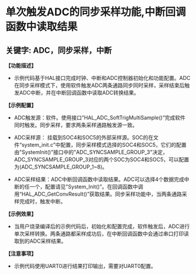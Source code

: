# 单次触发ADC的同步采样功能,中断回调函数中读取结果
## 关键字: ADC，同步采样，中断

**【功能描述】**
+ 示例代码基于HAL接口完成时钟、中断和ADC控制器初始化和功能配置。ADC在同步采样模式下，使用软件触发ADC两条通路同步同时采样，采样结束后触发ADC中断，并在中断回调函数中读取ADC转换结果。

**【示例配置】**
+ ADC触发源：软件。使用接口”HAL_ADC_SoftTrigMultiSample()”完成软件同时触发。同步采样，要求两条采样通路触发源一致。

+ ADC采样源： 挂载到SOC4和SOC5的外部采样源。SOC的在文件“system_init.c”中配置，同步采样模式选择的SOC4和SOC5，它们的配置由"SystemInit()”接口中的"ADC_SYNCSAMPLE_GROUP_3"决定，ADC_SYNCSAMPLE_GROUP_3对应的两个SOC为SOC4和SOC5，可以配置为(ADC_SYNCSAMPLE_GROUP_1~8)。

+ ADC采样结果：ADC中断回调函数中读取结果。ADC可以选择4个数据完成中断的任一个，配置请见"System_Init()”。在回调函数中调用“HAL_ADC_GetConvResult()”获取结果。同步采样功能中，当两条通路采样完成时，触发中断。

**【示例效果】**
+ 当用户烧录编译后的示例代码后，初始化和配置完成，软件触发后，ADC进行单次采样转换。两条通路都采样成功后，在中断回调函数中会通过串口打印读取到的ADC采样结果。

**【注意事项】**
+ 示例代码使用UART0进行结果打印输出，需要对UART0配置。

